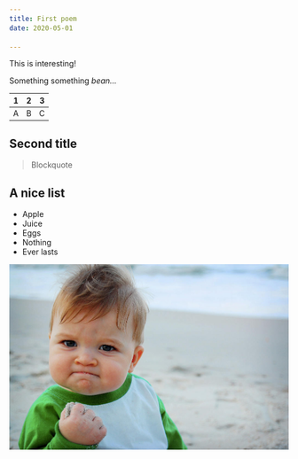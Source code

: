 ```yaml
---
title: First poem
date: 2020-05-01

---
```

This is interesting!

Something something _bean…_

| 1 | 2 | 3 |
| --- | --- | --- |
| A | B | C |

## Second title

> Blockquote

## A nice list

* Apple
* Juice
* Eggs
* Nothing
* Ever lasts

![](/static/successkid.jpg)